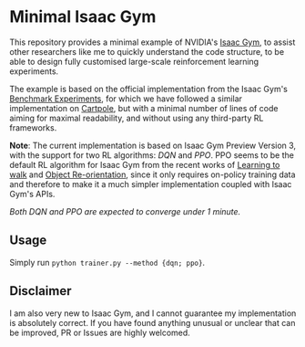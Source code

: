 # Minimal Isaac Gym
This repository provides a minimal example of NVIDIA's [Isaac Gym](https://developer.nvidia.com/isaac-gym), to assist other researchers like me to quickly understand the code structure, to be able to design fully customised large-scale reinforcement learning experiments.

The example is based on the official implementation from the Isaac Gym's [Benchmark Experiments](https://github.com/NVIDIA-Omniverse/IsaacGymEnvs), for which we have followed a similar implementation on [Cartpole](https://github.com/NVIDIA-Omniverse/IsaacGymEnvs/blob/main/isaacgymenvs/tasks/cartpole.py), but with a minimal number of lines of code aiming for maximal readability, and without using any third-party RL frameworks. 

**Note**: The current implementation is based on Isaac Gym Preview Version 3, with the support for two RL algorithms: *DQN* and *PPO*. PPO seems to be the default RL algorithm for Isaac Gym from the recent works of [Learning to walk](https://arxiv.org/abs/2109.11978) and [Object Re-orientation](https://arxiv.org/abs/2111.03043), since it only requires on-policy training data and therefore to make it a much simpler implementation coupled with Isaac Gym's APIs. 

*Both DQN and PPO are expected to converge under 1 minute.*

## Usage
Simply run `python trainer.py --method {dqn; ppo}`.

## Disclaimer
I am also very new to Isaac Gym, and I cannot guarantee my implementation is absolutely correct. If you have found anything unusual or unclear that can be improved, PR or Issues are highly welcomed.

